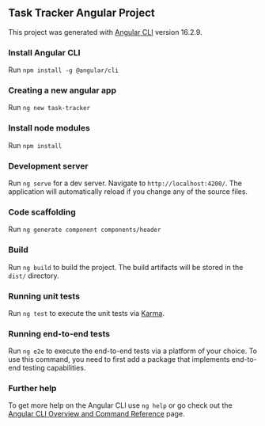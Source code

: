 ## Task Tracker Angular Project

This project was generated with [Angular CLI](https://github.com/angular/angular-cli) version 16.2.9.

### Install Angular CLI

Run `npm install -g @angular/cli`

### Creating a new angular app

Run `ng new task-tracker`

### Install node modules

Run `npm install`

### Development server

Run `ng serve` for a dev server. Navigate to `http://localhost:4200/`. The application will automatically reload if you change any of the source files.

### Code scaffolding

Run `ng generate component components/header`

### Build

Run `ng build` to build the project. The build artifacts will be stored in the `dist/` directory.

### Running unit tests

Run `ng test` to execute the unit tests via [Karma](https://karma-runner.github.io).

### Running end-to-end tests

Run `ng e2e` to execute the end-to-end tests via a platform of your choice. To use this command, you need to first add a package that implements end-to-end
testing capabilities.

### Further help

To get more help on the Angular CLI use `ng help` or go check out the [Angular CLI Overview and Command Reference](https://angular.io/cli) page.
